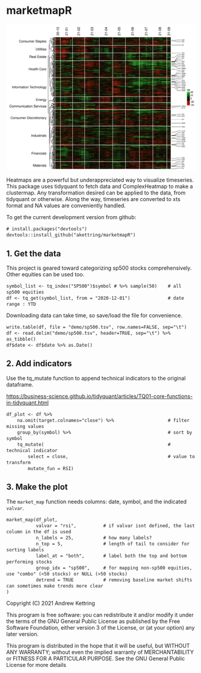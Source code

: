 # marketmapR

<img src="https://raw.githubusercontent.com/akettring/marketmapR/main/demo/sp500.png">


Heatmaps are a powerful but underappreciated way to visualize timeseries.
This package uses tidyquant to fetch data and ComplexHeatmap to make a clustermap.
Any transformation desired can be applied to the data, from tidyquant or otherwise.
Along the way, timeseries are converted to xts format and NA values are conveniently handled.
 
To get the current development version from github:
```
# install.packages("devtools")
devtools::install_github("akettring/marketmapR")
```

## 1. Get the data
This project is geared toward categorizing sp500 stocks comprehensively.
Other equities can be used too.
```
symbol_list <- tq_index("SP500")$symbol # %>% sample(50)    # all sp500 equities
df <- tq_get(symbol_list, from = "2020-12-01")              # date range : YTD
```
Downloading data can take time, so save/load the file for convenience.
```
write.table(df, file = "demo/sp500.tsv", row.names=FALSE, sep="\t")
df <- read.delim("demo/sp500.tsv", header=TRUE, sep="\t") %>% as_tibble()
df$date <- df$date %>% as.Date()
```

## 2. Add indicators
Use the tq_mutate function to append technical indicators to the original dataframe.

https://business-science.github.io/tidyquant/articles/TQ01-core-functions-in-tidyquant.html
```
df_plot <- df %>%
    na.omit(target.colnames="close") %>%                    # filter missing values
    group_by(symbol) %>%                                    # sort by symbol
    tq_mutate(                                              # technical indicator
        select = close,                                     # value to transform
        mutate_fun = RSI)
```

## 3. Make the plot
The `market_map` function needs columns: date, symbol, and the indicated `valvar`.

```
market_map(df_plot,
           valvar = "rsi",          # if valvar isnt defined, the last column in the df is used
           n_labels = 25,           # how many labels?
           n_top = 5,               # length of tail to consider for sorting labels
           label_at = "both",       # label both the top and bottom performing stocks
           group_idx = "sp500",     # for mapping non-sp500 equities, use "combo" (<50 stocks) or NULL (>50 stocks)
           detrend = TRUE           # removing baseline market shifts can sometimes make trends more clear
)
```

Copyright (C) 2021 Andrew Kettring

This program is free software: you can redistribute it and/or modify it under the terms of the GNU General Public License as published by the Free Software Foundation, either version 3 of the License, or (at your option) any later version.

This program is distributed in the hope that it will be useful, but WITHOUT ANY WARRANTY; without even the implied warranty of MERCHANTABILITY or FITNESS FOR A PARTICULAR PURPOSE. See the GNU General Public License for more details